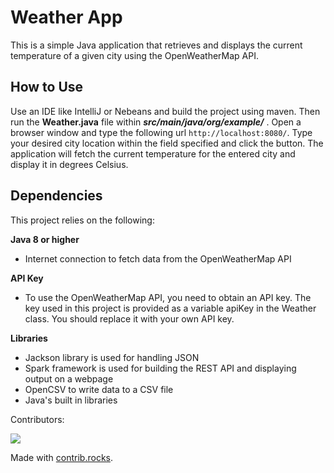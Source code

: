 # Weather App

This is a simple Java application that retrieves and displays the current temperature of a given city using the OpenWeatherMap API.

## How to Use
Use an IDE like IntelliJ or Nebeans and build the project using maven.
Then run the **Weather.java** file within ***src/main/java/org/example/*** .
Open a browser window and type the following url ```http://localhost:8080/```.
Type your desired city location within the field specified and click the button.
The application will fetch the current temperature for the entered city and display it in degrees Celsius.

## Dependencies
This project relies on the following:

__Java 8 or higher__
* Internet connection to fetch data from the OpenWeatherMap API

__API Key__
* To use the OpenWeatherMap API, you need to obtain an API key. The key used in this project is provided as a variable apiKey in the Weather class. You should replace it with your own API key.

__Libraries__
* Jackson library is used for handling JSON 
* Spark framework is used for building the REST API and displaying output on a webpage
* OpenCSV to write data to a CSV file
* Java's built in libraries 


Contributors:

<a href="https://github.com/pixelpip/proj/graphs/contributors">
  <img src="https://contrib.rocks/image?repo=pixelpip/proj" />
</a>

Made with [contrib.rocks](https://contrib.rocks).






